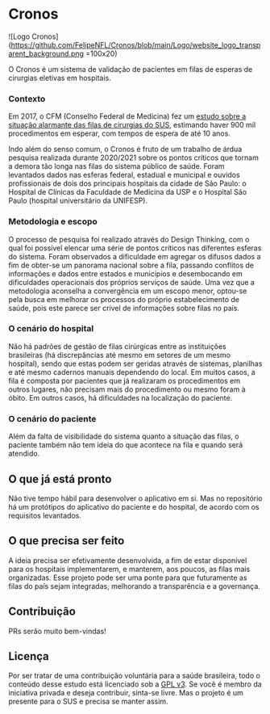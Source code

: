 # Cronos

![Logo Cronos](https://github.com/FelipeNFL/Cronos/blob/main/Logo/website_logo_transparent_background.png =100x20)

O Cronos é um sistema de validação de pacientes em filas de esperas de cirurgias eletivas em hospitais.

### Contexto

Em 2017, o CFM (Conselho Federal de Medicina) fez um [estudo sobre a situação alarmante das filas de cirurgias do SUS](https://portal.cfm.org.br/artigos/o-sistema-unico-de-saude-e-as-filas-de-espera-para-cirurgias-eletivas/), estimando haver 900 mil procedimentos em esperar, com tempos de espera de até 10 anos.

Indo além do senso comum, o Cronos é fruto de um trabalho de árdua pesquisa realizada durante 2020/2021 sobre os pontos críticos que tornam a demora tão longa nas filas do sistema público de saúde. Foram levantados dados nas esferas federal, estadual e municipal e ouvidos profissionais de dois dos principais hospitais da cidade de São Paulo: o Hospital de Clínicas da Faculdade de Medicina da USP e o Hospital São Paulo (hospital universitário da UNIFESP).

### Metodologia e escopo

O processo de pesquisa foi realizado através do Design Thinking, com o qual foi possível elencar uma série de pontos críticos nas diferentes esferas do sistema. Foram observados a dificuldade em agregar os difusos dados a fim de obter-se um panorama nacional sobre a fila, passando conflitos de informações e dados entre estados e municípios e desembocando em dificuldades operacionais dos próprios serviços de saúde. Uma vez que a metodologia aconselha a convergência em um escopo menor, optou-se pela busca em melhorar os processos do próprio estabelecimento de saúde, pois este parece ser crível de informações sobre filas no país.

### O cenário do hospital

Não há padrões de gestão de filas cirúrgicas entre as instituições brasileiras (há discrepâncias até mesmo em setores de um mesmo hospital), sendo que estas podem ser geridas através de sistemas, planilhas e até mesmo cadernos manuais dependendo do local. Em muitos casos, a fila é composta por pacientes que já realizaram os procedimentos em outros lugares, não precisam mais do procedimento ou mesmo foram à óbito. Em outros casos, há dificuldades na localização do paciente.

### O cenário do paciente

Além da falta de visibilidade do sistema quanto a situação das filas, o paciente também não tem ideia do que acontece na fila e quando será atendido.

## O que já está pronto

Não tive tempo hábil para desenvolver o aplicativo em si. Mas no repositório há um protótipos do aplicativo do paciente e do hospital, de acordo com os requisitos levantados.

## O que precisa ser feito

A ideia precisa ser efetivamente desenvolvida, a fim de estar disponível para os hospitais implementarem, e manterem, aos poucos, as filas mais organizadas. Esse projeto pode ser uma ponte para que futuramente as filas do país sejam integradas, melhorando a transparência e a governança.

## Contribuição

PRs serão muito bem-vindas!

## Licença

Por ser tratar de uma contribuição voluntária para a saúde brasileira, todo o conteúdo desse estudo está licenciado sob a [GPL v3](https://www.gnu.org/licenses/quick-guide-gplv3.pt-br.html). Se você é membro da iniciativa privada e deseja contribuir, sinta-se livre. Mas o projeto é um presente para o SUS e precisa se manter assim.
